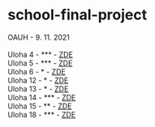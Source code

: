 # school-final-project
OAUH - 9. 11. 2021<br><br>
Uloha 4  - *** - [ZDE](src/the/max/schoolfinal/ulohy/Uloha4.java)  <br>
Uloha 5  - *** - [ZDE](src/the/max/schoolfinal/ulohy/Uloha5.java)  <br>
Uloha 6  - *   - [ZDE](src/the/max/schoolfinal/ulohy/Uloha6.java)  <br>
Uloha 12 - *   - [ZDE](src/the/max/schoolfinal/ulohy/Uloha12.java) <br>
Uloha 13 - *   - [ZDE](src/the/max/schoolfinal/ulohy/Uloha13.java) <br>
Uloha 14 - *** - [ZDE](src/the/max/schoolfinal/ulohy/Uloha14.java) <br>
Uloha 15 - **  - [ZDE](src/the/max/schoolfinal/ulohy/Uloha15.java) <br>
Uloha 18 - *** - [ZDE](src/the/max/schoolfinal/ulohy/Uloha18.java) <br>